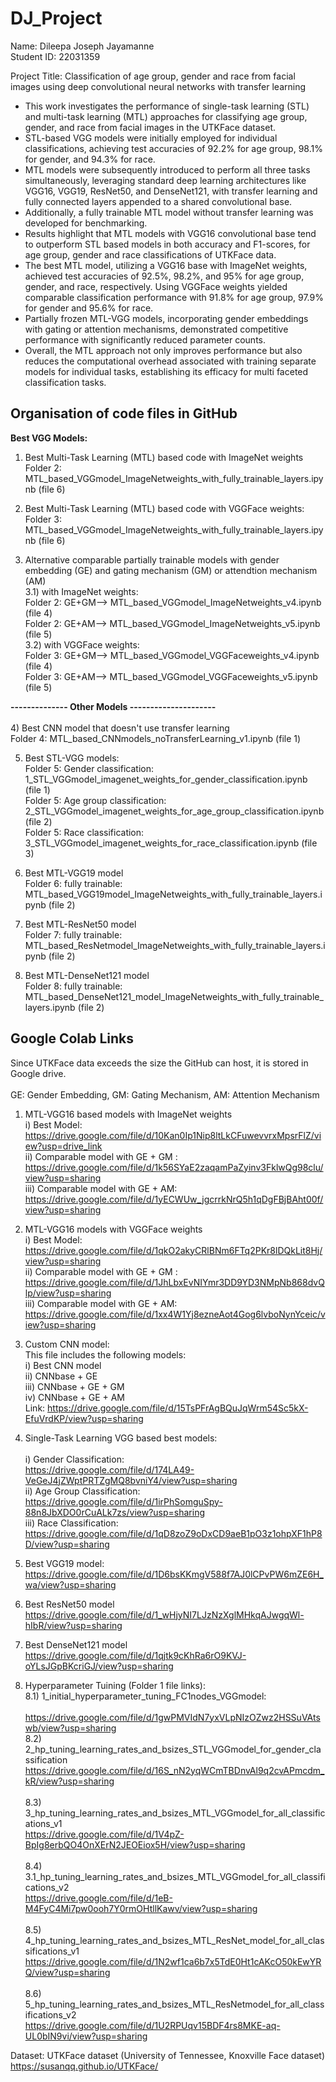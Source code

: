 # DJ_Project

Name: Dileepa Joseph Jayamanne <br>
Student ID: 22031359 <br>

Project Title: Classification of age group, gender and race from facial images using deep convolutional neural networks with transfer learning 

<ul>
     <li>This work investigates the performance of single-task learning (STL) and multi-task learning 
(MTL) approaches for classifying age group, gender, and race from facial images in the 
UTKFace dataset.</li>
<li>STL-based VGG models were initially employed for individual classifications, 
achieving test accuracies of 92.2% for age group, 98.1% for gender, and 94.3% for race. </li>
<li>MTL models were subsequently introduced to perform all three tasks simultaneously, leveraging 
standard deep learning architectures like VGG16, VGG19, ResNet50, and DenseNet121, with 
transfer learning and fully connected layers appended to a shared convolutional base. </li>
<li>Additionally, a fully trainable MTL model without transfer learning was developed for 
benchmarking. </li>

<li>Results highlight that MTL models with VGG16 convolutional base tend to outperform STL
based models in both accuracy and F1-scores, for age group, gender and race classifications 
of UTKFace data. </li> <li>The best MTL model, utilizing a VGG16 base with ImageNet weights, 
achieved test accuracies of 92.5%, 98.2%, and 95% for age group, gender, and race, 
respectively. Using VGGFace weights yielded comparable classification performance with 
91.8% for age group, 97.9% for gender and 95.6% for race.</li><li>Partially frozen MTL-VGG models, 
incorporating gender embeddings with gating or attention mechanisms, demonstrated 
competitive performance with significantly reduced parameter counts.</li> <li>Overall, the MTL 
approach not only improves performance but also reduces the computational overhead 
associated with training separate models for individual tasks, establishing its efficacy for multi
faceted classification tasks.  </li></ul>


## Organisation of code files in GitHub
<b>Best VGG Models:</b>
1) Best Multi-Task Learning (MTL) based code with ImageNet weights <br>
Folder 2: MTL_based_VGGmodel_ImageNetweights_with_fully_trainable_layers.ipynb (file 6)

2) Best Multi-Task Learning (MTL) based code with VGGFace weights: <br>
Folder 3: MTL_based_VGGmodel_ImageNetweights_with_fully_trainable_layers.ipynb (file 6)

3) Alternative comparable partially trainable models with gender embedding (GE) and gating mechanism (GM) or attendtion mechanism (AM) <br>
3.1) with ImageNet weights: <br>
     Folder 2: GE+GM--> MTL_based_VGGmodel_ImageNetweights_v4.ipynb (file 4)<br>
     Folder 2: GE+AM--> MTL_based_VGGmodel_ImageNetweights_v5.ipynb (file 5)<br>
3.2) with VGGFace weights: <br>
     Folder 3: GE+GM--> MTL_based_VGGmodel_VGGFaceweights_v4.ipynb (file 4)<br>
     Folder 3: GE+AM--> MTL_based_VGGmodel_VGGFaceweights_v5.ipynb (file 5)<br>
     
<b>-------------- Other Models ---------------------</b> <br><br>
4) Best CNN model that doesn't use transfer learning <br>
   Folder 4: MTL_based_CNNmodels_noTransferLearning_v1.ipynb (file 1)<br>

5) Best STL-VGG models:<br>
   Folder 5: Gender classification: 1_STL_VGGmodel_imagenet_weights_for_gender_classification.ipynb (file 1)<br>
   Folder 5: Age group classification: 2_STL_VGGmodel_imagenet_weights_for_age_group_classification.ipynb (file 2)<br>
   Folder 5: Race classification: 3_STL_VGGmodel_imagenet_weights_for_race_classification.ipynb (file 3)<br>
     
6) Best MTL-VGG19 model<br>
    Folder 6: fully trainable: MTL_based_VGG19model_ImageNetweights_with_fully_trainable_layers.ipynb (file 2) <br>

7) Best MTL-ResNet50 model <br>
    Folder 7: fully trainable: MTL_based_ResNetmodel_ImageNetweights_with_fully_trainable_layers.ipynb (file 2) <br>

8) Best MTL-DenseNet121 model <br>
   Folder 8: fully trainable: MTL_based_DenseNet121_model_ImageNetweights_with_fully_trainable_layers.ipynb (file 2) <br>


## Google Colab Links
Since UTKFace data exceeds the size the GitHub can host, it is stored in Google drive. <br> 
<br>
GE: Gender Embedding, GM: Gating Mechanism, AM: Attention Mechanism <br>
1) MTL-VGG16 based models with ImageNet weights
   <br> i)  Best Model: <br> https://drive.google.com/file/d/10Kan0Ip1Nip8ltLkCFuwevvrxMpsrFlZ/view?usp=drive_link
   <br> ii) Comparable model with GE + GM : <br> https://drive.google.com/file/d/1k56SYaE2zaqamPaZyinv3FklwQg98clu/view?usp=sharing
   <br> iii) Comparable model with GE + AM: <br> https://drive.google.com/file/d/1yECWUw_jgcrrkNrQ5h1qDgFBjBAht00f/view?usp=sharing

2) MTL-VGG16 models with VGGFace weights <br>
   i)  Best Model: https://drive.google.com/file/d/1qkO2akyCRlBNm6FTq2PKr8lDQkLit8Hj/view?usp=sharing
   <br> ii) Comparable model with GE + GM : <br> https://drive.google.com/file/d/1JhLbxEvNIYmr3DD9YD3NMpNb868dvQlp/view?usp=sharing
   <br> iii) Comparable model with GE + AM: <br> https://drive.google.com/file/d/1xx4W1Yj8ezneAot4Gog6lvboNynYceic/view?usp=sharing
   <br>
3) Custom CNN model: <br>
   This file includes the following models: <br>
    i) Best CNN model<br>
    ii) CNNbase + GE <br>
    iii) CNNbase + GE + GM <br>
    iv) CNNbase + GE + AM <br>
    Link: https://drive.google.com/file/d/15TsPFrAgBQuJqWrm54Sc5kX-EfuVrdKP/view?usp=sharing
    <br>
4) Single-Task Learning VGG based best models:<br>
   <br>i) Gender Classification: <br> https://drive.google.com/file/d/174LA49-VeGeJ4jZWptPRTZgMQ8bvniY4/view?usp=sharing
   <br>ii) Age Group Classification: <br> https://drive.google.com/file/d/1irPhSomguSpy-88n8JbXDO0rCuALk7zs/view?usp=sharing
   <br>iii) Race Classification: <br> https://drive.google.com/file/d/1qD8zoZ9oDxCD9aeB1pO3z1ohpXF1hP8D/view?usp=sharing
   <br>
5) Best VGG19 model: <br>
   https://drive.google.com/file/d/1D6bsKKmgV588f7AJ0lCPvPW6mZE6H_wa/view?usp=sharing
   <br>
6) Best ResNet50 model <br>
   https://drive.google.com/file/d/1_wHjyNI7LJzNzXglMHkqAJwgqWl-hIbR/view?usp=sharing
   <br>
7) Best DenseNet121 model<br>
   https://drive.google.com/file/d/1qjtk9cKhRa6rO9KVJ-oYLsJGpBKcriGJ/view?usp=sharing
   <br>
8) Hyperparameter Tuining (Folder 1 file links): 
   <br>8.1) 1_initial_hyperparameter_tuning_FC1nodes_VGGmodel:  
   <br> https://drive.google.com/file/d/1gwPMVIdN7yxVLpNIzOZwz2HSSuVAtswb/view?usp=sharing
   <br>8.2) 2_hp_tuning_learning_rates_and_bsizes_STL_VGGmodel_for_gender_classification
   <br> https://drive.google.com/file/d/16S_nN2yqWCmTBDnvAl9q2cvAPmcdm_kR/view?usp=sharing
   <br><br>8.3) 3_hp_tuning_learning_rates_and_bsizes_MTL_VGGmodel_for_all_classifications_v1
   <br> https://drive.google.com/file/d/1V4pZ-BpIg8erbQO4OnXErN2JEOEiox5H/view?usp=sharing
   <br><br>8.4) 3.1_hp_tuning_learning_rates_and_bsizes_MTL_VGGmodel_for_all_classifications_v2
   <br> https://drive.google.com/file/d/1eB-M4FyC4Mi7pw0ooh7Y0rmOHtllKawv/view?usp=sharing
   <br><br>8.5) 4_hp_tuning_learning_rates_and_bsizes_MTL_ResNet_model_for_all_classifications_v1
   <br> https://drive.google.com/file/d/1N2wf1ca6b7x5TdE0Ht1cAKcO50kEwYRQ/view?usp=sharing
   <br><br>8.6) 5_hp_tuning_learning_rates_and_bsizes_MTL_ResNetmodel_for_all_classifications_v2
   <br> https://drive.google.com/file/d/1U2RPUqv15BDF4rs8MKE-aq-UL0bIN9vi/view?usp=sharing
   <br>



   
   
   


Dataset: UTKFace dataset (University of Tennessee, Knoxville Face dataset)
https://susanqq.github.io/UTKFace/
